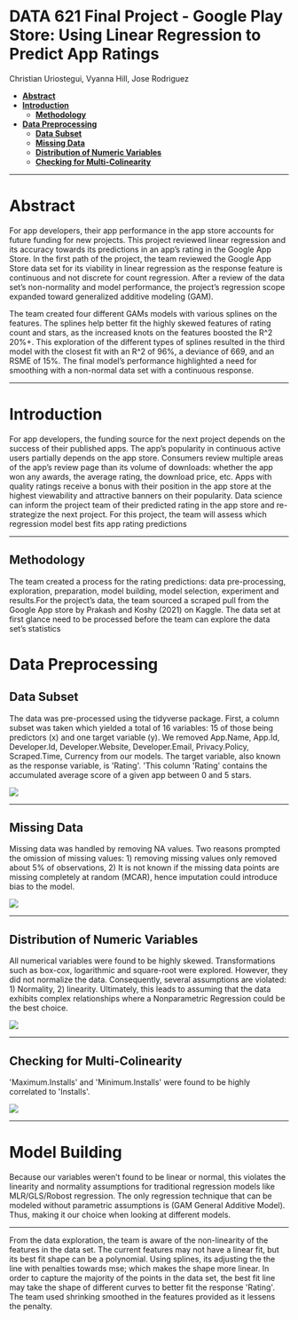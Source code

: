 DATA 621 Final Project - Google Play Store: Using Linear Regression to Predict App Ratings
================
Christian Uriostegui, Vyanna Hill, Jose Rodriguez

-   [**Abstract**](#abstract)
-   [**Introduction**](#introduction)
    -   [**Methodology**](#methodology)
-   [**Data Preprocessing**](#datapreprocessing)
    -   [**Data Subset**](#datasubset)
    -   [**Missing Data**](#missingdata)
    -   [**Distribution of Numeric Variables**](#distributionofnumericvariables)
    -   [**Checking for Multi-Colinearity**](#checkingformulticolinearity)

------------------------------------------------------------------------

# **Abstract**

For app developers, their app performance in the app store accounts for future funding for new projects. This project reviewed linear regression and its accuracy towards its predictions in an app’s rating in the Google App Store. In the first path of the project, the team reviewed the Google App Store data set for its viability in linear regression as the response feature is continuous and not discrete for count regression. After a review of the data set’s non-normality and model performance, the project’s regression scope expanded toward generalized additive modeling (GAM). 

The team created four different GAMs models with various splines on the features. The splines help better fit the highly skewed features of rating count and stars, as the increased knots on the features boosted the R^2 20%+. This exploration of the different types of splines resulted in the third model with the closest fit with an R^2 of 96%, a deviance of 669, and an RSME of 15%. The final model’s performance highlighted a need for smoothing with a non-normal data set with a continuous response.

------------------------------------------------------------------------

# **Introduction**

For app developers, the funding source for the next project depends on the success of their published apps.
The app’s popularity in continuous active users partially depends on the app store. Consumers review
multiple areas of the app’s review page than its volume of downloads: whether the app won any awards, the
average rating, the download price, etc. Apps with quality ratings receive a bonus with their position in the
app store at the highest viewability and attractive banners on their popularity. Data science can inform the
project team of their predicted rating in the app store and re-strategize the next project. For this project,
the team will assess which regression model best fits app rating predictions

------------------------------------------------------------------------

## Methodology

The team created a process for the rating predictions: data pre-processing, exploration, preparation, model
building, model selection, experiment and results.For the project’s data, the team sourced a scraped pull
from the Google App store by Prakash and Koshy (2021) on Kaggle. The data set at first glance need to be
processed before the team can explore the data set’s statistics

# **Data Preprocessing**

## Data Subset

The data was pre-processed using the tidyverse package. First, a column subset was taken which yielded a total of 16 variables: 15 of those being predictors (x) and one target variable (y). We removed App.Name, App.Id, Developer.Id, Developer.Website, Developer.Email, Privacy.Policy, Scraped.Time, Currency from our models. The target variable, also known as the response variable, is 'Rating'. 'This column 'Rating' contains the accumulated average score of a given app between 0 and 5 stars. 

![](https://github.com/curiostegui/CUNY-SPS/blob/main/Data%20621/FinalProject/images/variables.png)<!-- -->

------------------------------------------------------------------------

## Missing Data

Missing data was handled by removing NA values. Two reasons prompted the omission of missing values: 1) removing missing values only removed about 5% of observations, 2) It is not known if the missing data points are missing completely at random (MCAR), hence imputation could introduce bias to the model.

![](https://github.com/curiostegui/CUNY-SPS/blob/main/Data%20621/FinalProject/images/nulls.png)<!-- -->

------------------------------------------------------------------------
## Distribution of Numeric Variables

All numerical variables were found to be highly skewed. Transformations such as box-cox, logarithmic and square-root were explored. However, they did not normalize the data. Consequently, several assumptions are violated: 1) Normality, 2) linearity. Ultimately, this leads to assuming that the data exhibits complex relationships where a Nonparametric Regression could be the best choice. 

![](https://github.com/curiostegui/CUNY-SPS/blob/main/Data%20621/FinalProject/images/distributionofnumericvariables.png)<!-- -->

------------------------------------------------------------------------

## Checking for Multi-Colinearity

'Maximum.Installs' and 'Minimum.Installs' were found to be highly correlated to 'Installs'.

![](https://github.com/curiostegui/CUNY-SPS/blob/main/Data%20621/FinalProject/images/multicolinearity.png)<!-- --> 

------------------------------------------------------------------------

# **Model Building**

Because our variables weren’t found to be linear or normal, this violates the linearity and normality assumptions for traditional regression models like MLR/GLS/Robost regression. The only regression technique that can be modeled without parametric assumptions is (GAM General Additive Model). Thus, making it our choice when looking at different models.

------------------------------------------------------------------------

From the data exploration, the team is aware of the non-linearity of the features in the data set. The current features may not have a linear fit, but its best fit shape can be a polynomial. Using splines, its adjusting the the line with penalties towards mse; which makes the shape more linear. In order to capture the majority of the points in the data set, the best fit line may take the shape of different curves to better fit the response 'Rating'. The team used shrinking smoothed in the features provided as it lessens the penalty.
